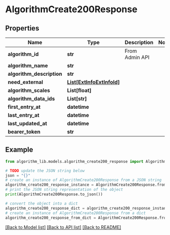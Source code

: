 # AlgorithmCreate200Response


## Properties

Name | Type | Description | Notes
------------ | ------------- | ------------- | -------------
**algorithm_id** | **str** | From Admin API | 
**algorithm_name** | **str** |  | 
**algorithm_description** | **str** |  | 
**need_external** | [**List[ExtInfoExtInfoId]**](ExtInfoExtInfoId.md) |  | 
**algorithm_scales** | **List[float]** |  | 
**algorithm_data_ids** | **List[str]** |  | 
**first_entry_at** | **datetime** |  | 
**last_entry_at** | **datetime** |  | 
**last_updated_at** | **datetime** |  | 
**bearer_token** | **str** |  | 

## Example

```python
from algorithm_lib.models.algorithm_create200_response import AlgorithmCreate200Response

# TODO update the JSON string below
json = "{}"
# create an instance of AlgorithmCreate200Response from a JSON string
algorithm_create200_response_instance = AlgorithmCreate200Response.from_json(json)
# print the JSON string representation of the object
print(AlgorithmCreate200Response.to_json())

# convert the object into a dict
algorithm_create200_response_dict = algorithm_create200_response_instance.to_dict()
# create an instance of AlgorithmCreate200Response from a dict
algorithm_create200_response_from_dict = AlgorithmCreate200Response.from_dict(algorithm_create200_response_dict)
```
[[Back to Model list]](../README.md#documentation-for-models) [[Back to API list]](../README.md#documentation-for-api-endpoints) [[Back to README]](../README.md)


